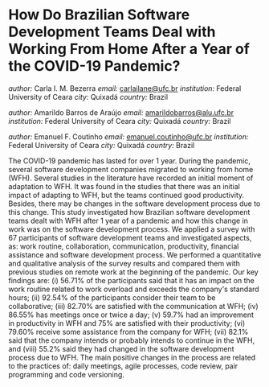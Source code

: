 # How Do Brazilian Software Development Teams Deal with Working From Home After a Year of the COVID-19 Pandemic?

*author:* Carla I. M. Bezerra
*email:* carlailane@ufc.br
*institution:* Federal University of Ceara
*city:* Quixadá
*country:* Brazil

*author:* Amarildo Barros de Araújo
*email:* amarildobarros@alu.ufc.br
*institution:* Federal University of Ceara
*city:* Quixadá
*country:* Brazil

*author:* Emanuel F. Coutinho
*email:* emanuel.coutinho@ufc.br
*institution:* Federal University of Ceara
*city:* Quixadá
*country:* Brazil

The COVID-19 pandemic has lasted for over 1 year. During the pandemic, several software development companies migrated to working from home (WFH). Several studies in the literature have recorded an initial moment of adaptation to WFH. It was found in the studies that there was an initial impact of adapting to WFH, but the teams continued good productivity. Besides, there may be changes in the software development process due to this change. This study investigated how Brazilian software development teams dealt with WFH after 1 year of a pandemic and how this change in work was on the software development process. We applied a survey with 67 participants of software development teams and investigated aspects, as: work routine, collaboration, communication, productivity, financial assistance and software development process. We performed a quantitative and qualitative analysis of the survey results and compared them with previous studies on remote work at the beginning of the pandemic. Our key findings are: (i) 56.71% of the participants said that it has an impact on the work routine related to work overload and exceeds the company's standard hours; (ii) 92.54% of the participants consider their team to be collaborative; (iii) 82.70% are satisfied with the communication at WFH; (iv) 86.55\% has meetings once or twice a day; (v) 59.7% had an improvement in productivity in WFH and 75% are satisfied with their productivity; (vi) 79.60% receive some assistance from the company for WFH; (vii) 82.1% said that the company intends or probably intends to continue in the WFH, and (viii) 55.2% said they had changed in the software development process due to WFH. The main positive changes in the process are related to the practices of: daily meetings, agile processes, code review, pair programming and code versioning.
